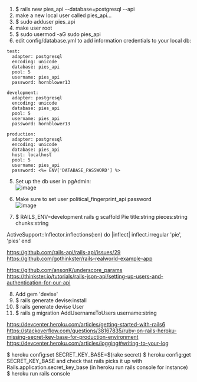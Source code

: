 1. $ rails new pies_api --database=postgresql --api
2. make a new local user called pies_api...
3. $ sudo adduser pies_api 
4. make user root
5. $ sudo usermod -aG sudo pies_api 
5. edit config/database.yml to add information credentials to your local db:
```
test:
  adapter: postgresql
  encoding: unicode
  database: pies_api
  pool: 5
  username: pies_api
  password: hornblower13

development:
  adapter: postgresql
  encoding: unicode
  database: pies_api
  pool: 5
  username: pies_api
  password: hornblower13

production:
  adapter: postgresql
  encoding: unicode
  database: pies_api
  host: localhost
  pool: 5
  username: pies_api
  password: <%= ENV['DATABASE_PASSWORD'] %>
```
5. Set up the db user in pgAdmin:  
![image](https://user-images.githubusercontent.com/1529796/91760410-8fe21d80-eb90-11ea-8f89-ba1f15f8b7bc.png)  
6. Make sure to set user political_fingerprint_api password  
![image](https://user-images.githubusercontent.com/1529796/91763604-10098280-eb93-11ea-8068-1731258db262.png)

7. $ RAILS_ENV=development rails g scaffold Pie title:string pieces:string chunks:string

ActiveSupport::Inflector.inflections(:en) do |inflect|
  inflect.irregular 'pie', 'pies'
end

https://github.com/rails-api/rails-api/issues/29
https://github.com/gothinkster/rails-realworld-example-app

https://github.com/ansonK/underscore_params
https://thinkster.io/tutorials/rails-json-api/setting-up-users-and-authentication-for-our-api

8. Add gem 'devise'
9. $ rails generate devise:install
10. $ rails generate devise User
11. $ rails g migration AddUsernameToUsers username:string


https://devcenter.heroku.com/articles/getting-started-with-rails6 
https://stackoverflow.com/questions/38167835/ruby-on-rails-heroku-missing-secret-key-base-for-production-environment
https://devcenter.heroku.com/articles/logging#writing-to-your-log

$ heroku config:set SECRET_KEY_BASE=$(rake secret)
$ heroku config:get SECRET_KEY_BASE
and check that rails picks it up with Rails.application.secret_key_base (in heroku run rails console for instance)
$ heroku run rails console

